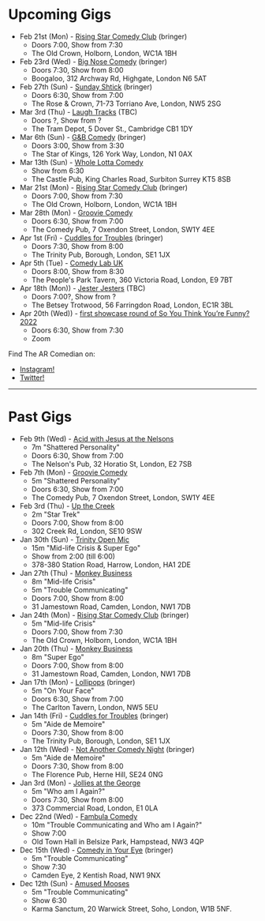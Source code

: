 Upcoming Gigs
=============

* Feb 21st (Mon) - [Rising Star Comedy Club](https://www.facebook.com/RisingStarComedy/) (bringer)
  - Doors 7:00, Show from 7:30
  - The Old Crown, Holborn, London, WC1A 1BH
* Feb 23rd (Wed) - [Big Nose Comedy](https://www.facebook.com/bignosecomedy) (bringer)
  - Doors 7:30, Show from 8:00
  - Boogaloo, 312 Archway Rd, Highgate, London N6 5AT
* Feb 27th (Sun) - [Sunday Shtick](https://www.facebook.com/SundayShtick) (bringer)
  - Doors 6:30, Show from 7:00
  - The Rose & Crown, 71-73 Torriano Ave, London, NW5 2SG
* Mar 3rd (Thu) - [Laugh Tracks](https://www.facebook.com/laughtracks.comedynight/) (TBC)
  - Doors ?, Show from ?
  - The Tram Depot, 5 Dover St., Cambridge CB1 1DY
* Mar 6th (Sun) - [G&B Comedy](https://www.facebook.com/groups/226354827562684) (bringer)
  - Doors 3:00, Show from 3:30
  - The Star of Kings, 126 York Way, London, N1 0AX
* Mar 13th (Sun) - [Whole Lotta Comedy](https://www.facebook.com/wholelottacomedy)
  - Show from 6:30
  - The Castle Pub, King Charles Road, Surbiton Surrey KT5 8SB
* Mar 21st (Mon) - [Rising Star Comedy Club](https://www.facebook.com/RisingStarComedy/) (bringer)
  - Doors 7:00, Show from 7:30
  - The Old Crown, Holborn, London, WC1A 1BH  
* Mar 28th (Mon) - [Groovie Comedy](https://www.facebook.com/GroovieComedy)
  - Doors 6:30, Show from 7:00
  - The Comedy Pub, 7 Oxendon Street, London, SW1Y 4EE
* Apr 1st (Fri) - [Cuddles for Troubles](http://www.facebook.com/CuddlesforTroubles) (bringer)
  - Doors 7:30, Show from 8:00
  - The Trinity Pub, Borough, London, SE1 1JX
* Apr 5th (Tue) - [Comedy Lab UK](http://www.facebook.com/comedylabuk)
  - Doors 8:00, Show from 8:30
  - The People's Park Tavern, 360 Victoria Road, London, E9 7BT
* Apr 18th (Mon)) - [Jester Jesters](https://www.facebook.com/jjesters) (TBC)
  - Doors 7:00?, Show from ?
  - The Betsey Trotwood, 56 Farringdon Road, London, EC1R 3BL
* Apr 20th (Wed)) - [first showcase round of So You Think You’re Funny? 2022](https://soyouthinkyourefunny.co.uk/) 
  - Doors 6:30, Show from 7:30
  - Zoom

Find The AR Comedian on:

* [Instagram!](https://www.instagram.com/tansaku/)
* [Twitter!](https://www.twitter.com/tansakuu/)

----

Past Gigs
=========

* Feb 9th (Wed) - [Acid with Jesus at the Nelsons](https://www.thenelsonspub.com/)
  - 7m "Shattered Personality"
  - Doors 6:30, Show from 7:00
  - The Nelson's Pub, 32 Horatio St, London, E2 7SB
* Feb 7th (Mon) - [Groovie Comedy](https://www.facebook.com/GroovieComedy)
  - 5m "Shattered Personality"
  - Doors 6:30, Show from 7:00
  - The Comedy Pub, 7 Oxendon Street, London, SW1Y 4EE
* Feb 3rd (Thu) - [Up the Creek](https://up-the-creek.com)
  - 2m "Star Trek"
  - Doors 7:00, Show from 8:00
  - 302 Creek Rd, London, SE10 9SW
* Jan 30th (Sun) - [Trinity Open Mic](https://www.facebook.com/Trinity-Sunday-Sessions-Open-Mic-108196944960106)
  - 15m "Mid-life Crisis & Super Ego"
  - Show from 2:00 (till 6:00)  
  - 378-380 Station Road, Harrow, London, HA1 2DE
* Jan 27th (Thu) - [Monkey Business](http://www.monkeybusinesscomedyclub.co.uk/)
  - 8m "Mid-life Crisis"
  - 5m "Trouble Communicating"
  - Doors 7:00, Show from 8:00
  - 31 Jamestown Road, Camden, London, NW1 7DB
* Jan 24th (Mon) - [Rising Star Comedy Club](https://www.facebook.com/RisingStarComedy/) (bringer)
  - 5m "Mid-life Crisis"
  - Doors 7:00, Show from 7:30
  - The Old Crown, Holborn, London, WC1A 1BH
* Jan 20th (Thu) - [Monkey Business](http://www.monkeybusinesscomedyclub.co.uk/)
  - 8m "Super Ego"
  - Doors 7:00, Show from 8:00
  - 31 Jamestown Road, Camden, London, NW1 7DB
* Jan 17th (Mon) - [Lollipops](https://www.facebook.com/lolipopslivecomedy) (bringer)
  - 5m "On Your Face"
  - Doors 6:30, Show from 7:00
  - The Carlton Tavern, London, NW5 5EU
* Jan 14th (Fri) - [Cuddles for Troubles](http://www.facebook.com/CuddlesforTroubles) (bringer)
  - 5m "Aide de Memoire"
  - Doors 7:30, Show from 8:00
  - The Trinity Pub, Borough, London, SE1 1JX
* Jan 12th (Wed) - [Not Another Comedy Night](https://www.facebook.com/notanothercomedynight/) (bringer)
  - 5m "Aide de Memoire"
  - Doors 7:30, Show from 8:00
  - The Florence Pub, Herne Hill, SE24 0NG
* Jan 3rd (Mon) - [Jollies at the George](https://www.facebook.com/jolliesatthegeorge)
  - 5m "Who am I Again?"
  - Doors 7:30, Show from 8:00
  - 373 Commercial Road, London, E1 0LA
* Dec 22nd (Wed) - [Fambula Comedy](https://www.facebook.com/FambulaComedy/)
  - 10m "Trouble Communicating and Who am I Again?"
  - Show 7:00
  - Old Town Hall in Belsize Park, Hampstead, NW3 4QP
* Dec 15th (Wed) - [Comedy in Your Eye](https://www.facebook.com/comedyinyoureye/) (bringer)
  - 5m "Trouble Communicating"
  - Show 7:30
  - Camden Eye, 2 Kentish Road, NW1 9NX
* Dec 12th (Sun) - [Amused Mooses](https://www.amusedmoose.com)
  - 5m "Trouble Communicating"
  - Show 6:30
  - Karma Sanctum, 20 Warwick Street, Soho, London, W1B 5NF.


